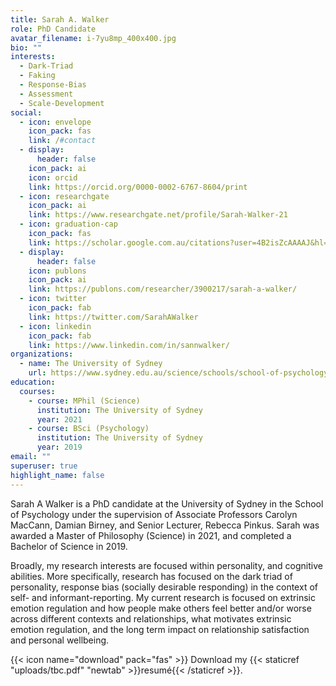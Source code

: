 ```yaml
---
title: Sarah A. Walker
role: PhD Candidate
avatar_filename: i-7yu8mp_400x400.jpg
bio: ""
interests:
  - Dark-Triad
  - Faking
  - Response-Bias
  - Assessment
  - Scale-Development
social:
  - icon: envelope
    icon_pack: fas
    link: /#contact
  - display:
      header: false
    icon_pack: ai
    icon: orcid
    link: https://orcid.org/0000-0002-6767-8604/print
  - icon: researchgate
    icon_pack: ai
    link: https://www.researchgate.net/profile/Sarah-Walker-21
  - icon: graduation-cap
    icon_pack: fas
    link: https://scholar.google.com.au/citations?user=4B2isZcAAAAJ&hl=en
  - display:
      header: false
    icon: publons
    icon_pack: ai
    link: https://publons.com/researcher/3900217/sarah-a-walker/
  - icon: twitter
    icon_pack: fab
    link: https://twitter.com/SarahAWalker
  - icon: linkedin
    icon_pack: fab
    link: https://www.linkedin.com/in/sannwalker/
organizations:
  - name: The University of Sydney
    url: https://www.sydney.edu.au/science/schools/school-of-psychology.html
education:
  courses:
    - course: MPhil (Science)
      institution: The University of Sydney
      year: 2021
    - course: BSci (Psychology)
      institution: The University of Sydney
      year: 2019
email: ""
superuser: true
highlight_name: false
---
```

Sarah A Walker is a PhD candidate at the University of Sydney in the School of Psychology under the supervision of Associate Professors Carolyn MacCann, Damian Birney, and Senior Lecturer, Rebecca Pinkus.  Sarah was awarded a Master of Philosophy (Science) in 2021, and completed a Bachelor of Science in 2019. 

Broadly, my research interests are focused within personality, and cognitive abilities. More specifically, research has focused on the dark triad of personality, response bias (socially desirable responding) in the context of self- and informant-reporting. My current research is focused on extrinsic emotion regulation and how people make others feel better and/or worse across different contexts and relationships, what motivates extrinsic emotion regulation, and the long term impact on relationship satisfaction and personal wellbeing.

{{< icon name="download" pack="fas" >}} Download my {{< staticref "uploads/tbc.pdf" "newtab" >}}resumé{{< /staticref >}}.
